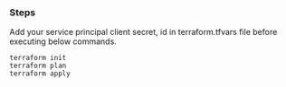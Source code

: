 ### Steps 

Add your service principal client secret, id in terraform.tfvars file before executing below commands.

```
terraform init
terraform plan
terraform apply
```


